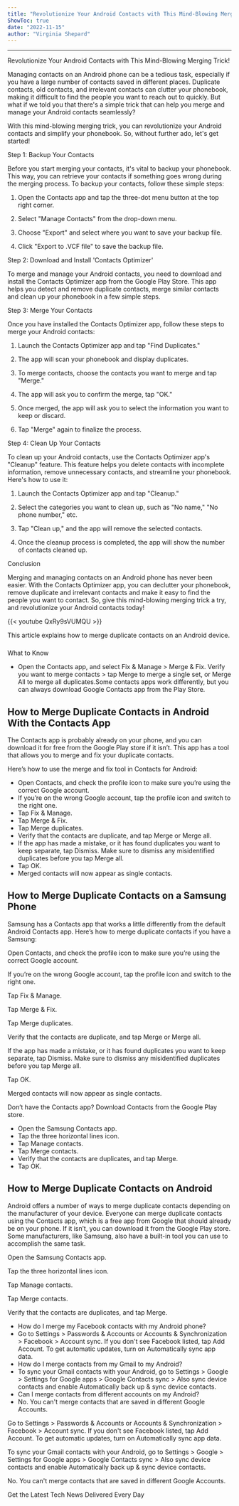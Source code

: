 ```yaml
---
title: "Revolutionize Your Android Contacts with This Mind-Blowing Merging Trick!"
ShowToc: true 
date: "2022-11-15"
author: "Virginia Shepard"
---
```

*****
Revolutionize Your Android Contacts with This Mind-Blowing Merging Trick!

Managing contacts on an Android phone can be a tedious task, especially if you have a large number of contacts saved in different places. Duplicate contacts, old contacts, and irrelevant contacts can clutter your phonebook, making it difficult to find the people you want to reach out to quickly. But what if we told you that there's a simple trick that can help you merge and manage your Android contacts seamlessly?

With this mind-blowing merging trick, you can revolutionize your Android contacts and simplify your phonebook. So, without further ado, let's get started!

Step 1: Backup Your Contacts

Before you start merging your contacts, it's vital to backup your phonebook. This way, you can retrieve your contacts if something goes wrong during the merging process. To backup your contacts, follow these simple steps:

1. Open the Contacts app and tap the three-dot menu button at the top right corner.

2. Select "Manage Contacts" from the drop-down menu.

3. Choose "Export" and select where you want to save your backup file.

4. Click "Export to .VCF file" to save the backup file.

Step 2: Download and Install 'Contacts Optimizer'

To merge and manage your Android contacts, you need to download and install the Contacts Optimizer app from the Google Play Store. This app helps you detect and remove duplicate contacts, merge similar contacts and clean up your phonebook in a few simple steps.

Step 3: Merge Your Contacts

Once you have installed the Contacts Optimizer app, follow these steps to merge your Android contacts:

1. Launch the Contacts Optimizer app and tap "Find Duplicates."

2. The app will scan your phonebook and display duplicates.

3. To merge contacts, choose the contacts you want to merge and tap "Merge."

4. The app will ask you to confirm the merge, tap "OK."

5. Once merged, the app will ask you to select the information you want to keep or discard.

6. Tap "Merge" again to finalize the process.

Step 4: Clean Up Your Contacts

To clean up your Android contacts, use the Contacts Optimizer app's "Cleanup" feature. This feature helps you delete contacts with incomplete information, remove unnecessary contacts, and streamline your phonebook. Here's how to use it:

1. Launch the Contacts Optimizer app and tap "Cleanup."

2. Select the categories you want to clean up, such as "No name," "No phone number," etc.

3. Tap "Clean up," and the app will remove the selected contacts.

4. Once the cleanup process is completed, the app will show the number of contacts cleaned up.

Conclusion

Merging and managing contacts on an Android phone has never been easier. With the Contacts Optimizer app, you can declutter your phonebook, remove duplicate and irrelevant contacts and make it easy to find the people you want to contact. So, give this mind-blowing merging trick a try, and revolutionize your Android contacts today!

{{< youtube QxRy9sVUMQU >}} 




This article explains how to merge duplicate contacts on an Android device.

 
### 
What to Know
 
- Open the Contacts app, and select Fix & Manage > Merge & Fix. Verify you want to merge contacts > tap Merge to merge a single set, or Merge All to merge all duplicates.Some contacts apps work differently, but you can always download Google Contacts app from the Play Store.

 
##   How to Merge Duplicate Contacts in Android With the Contacts App  
 

The Contacts app is probably already on your phone, and you can download it for free from the Google Play store if it isn’t. This app has a tool that allows you to merge and fix your duplicate contacts.

 

Here’s how to use the merge and fix tool in Contacts for Android:

 
- Open Contacts, and check the profile icon to make sure you’re using the correct Google account.
 - If you’re on the wrong Google account, tap the profile icon and switch to the right one.
 - Tap Fix & Manage.
 - Tap Merge & Fix.
 - Tap Merge duplicates.
 - Verify that the contacts are duplicate, and tap Merge or Merge all.
 - If the app has made a mistake, or it has found duplicates you want to keep separate, tap Dismiss. Make sure to dismiss any misidentified duplicates before you tap Merge all.
 - Tap OK.
 - Merged contacts will now appear as single contacts.

 
##   How to Merge Duplicate Contacts on a Samsung Phone  
 

Samsung has a Contacts app that works a little differently from the default Android Contacts app. Here’s how to merge duplicate contacts if you have a Samsung:

 

Open Contacts, and check the profile icon to make sure you’re using the correct Google account.

 
If you’re on the wrong Google account, tap the profile icon and switch to the right one.
 

Tap Fix & Manage.

 

Tap Merge & Fix.

 

Tap Merge duplicates.

 

Verify that the contacts are duplicate, and tap Merge or Merge all.

 
If the app has made a mistake, or it has found duplicates you want to keep separate, tap Dismiss. Make sure to dismiss any misidentified duplicates before you tap Merge all.
 

Tap OK.

 

Merged contacts will now appear as single contacts.

 
Don’t have the Contacts app? Download Contacts from the Google Play store.
 
- Open the Samsung Contacts app.
 - Tap the three horizontal lines icon.
 - Tap Manage contacts.
 - Tap Merge contacts.
 - Verify that the contacts are duplicates, and tap Merge.
 - Tap OK.

 
##   How to Merge Duplicate Contacts on Android  
 

Android offers a number of ways to merge duplicate contacts depending on the manufacturer of your device. Everyone can merge duplicate contacts using the Contacts app, which is a free app from Google that should already be on your phone. If it isn’t, you can download it from the Google Play store. Some manufacturers, like Samsung, also have a built-in tool you can use to accomplish the same task.

 

Open the Samsung Contacts app.

 

Tap the three horizontal lines icon.

 

Tap Manage contacts.

 

Tap Merge contacts.

 

Verify that the contacts are duplicates, and tap Merge.

 
- How do I merge my Facebook contacts with my Android phone?
 - Go to Settings > Passwords & Accounts or Accounts & Synchronization > Facebook > Account sync. If you don't see Facebook listed, tap Add Account. To get automatic updates, turn on Automatically sync app data.
 - How do I merge contacts from my Gmail to my Android?
 - To sync your Gmail contacts with your Android, go to Settings > Google > Settings for Google apps > Google Contacts sync > Also sync device contacts and enable Automatically back up & sync device contacts.
 - Can I merge contacts from different accounts on my Android?
 - No. You can't merge contacts that are saved in different Google Accounts.

 
Go to Settings > Passwords & Accounts or Accounts & Synchronization > Facebook > Account sync. If you don't see Facebook listed, tap Add Account. To get automatic updates, turn on Automatically sync app data.
 
To sync your Gmail contacts with your Android, go to Settings > Google > Settings for Google apps > Google Contacts sync > Also sync device contacts and enable Automatically back up & sync device contacts.
 
No. You can't merge contacts that are saved in different Google Accounts.
 

Get the Latest Tech News Delivered Every Day




